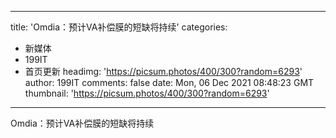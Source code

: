 
---
title: 'Omdia：预计VA补偿膜的短缺将持续'
categories: 
 - 新媒体
 - 199IT
 - 首页更新
headimg: 'https://picsum.photos/400/300?random=6293'
author: 199IT
comments: false
date: Mon, 06 Dec 2021 08:48:23 GMT
thumbnail: 'https://picsum.photos/400/300?random=6293'
---

<div>   
Omdia：预计VA补偿膜的短缺将持续  
</div>
            